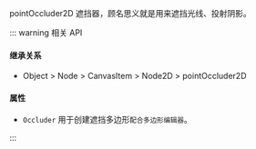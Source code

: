 <PageHeader content="pointOccluder2D 遮挡器" />

pointOccluder2D 遮挡器，顾名思义就是用来遮挡光线、投射阴影。

::: warning 相关 API

#### 继承关系

- Object > Node > CanvasItem > Node2D > pointOccluder2D

#### 属性

- `Occluder` 用于创建遮挡多边形`配合多边形编辑器`。

:::
